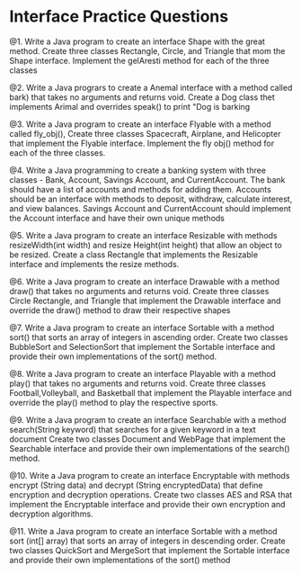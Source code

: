 


#                                   Interface Practice Questions

@1. Write a Java program to create an interface Shape with the great method. Create three classes Rectangle, Circle, and Triangle that mom the Shape interface. Implement the gelAresti method for each of the three classes


@2. Write a Java progrars to create a Anemal interface with a method called bark) that takes no arguments and returns void. Create a Dog class thet implements Arimal and overrides speak() to print "Dog is barking


@3. Write a Java program to create an interface Flyable with a method called fly_obj(), Create three classes Spacecraft, Airplane, and Helicopter that implement the Flyable interface. Implement the fly obj() method for each of the three classes.



@4. Write a Java programming to create a banking system with three classes - Bank, Account, Savings Account, and CurrentAccount. The bank should have a list of accounts and methods for adding them. Accounts should be an interface with methods to deposit, withdraw, calculate interest, and view balances. Savings Account and CurrentAccount should implement the Account interface and have their own unique methods

@5. Write a Java program to create an interface Resizable with methods resizeWidth(int width) and resize Height(int height) that allow an object to be resized. Create a class Rectangle that implements the Resizable interface and implements the resize methods.


@6. Write a Java program to create an interface Drawable with a method draw() that takes no arguments and returns void. Create three classes Circle Rectangle, and Triangle that implement the Drawable interface and override the draw() method to draw their respective shapes


@7. Write a Java program to create an interface Sortable with a method sort() that sorts an array of integers in ascending order. Create two classes BubbleSort and SelectionSort that implement the Sortable interface and provide their own implementations of the sort() method.



@8. Write a Java program to create an interface Playable with a method play() that takes no arguments and returns void. Create three classes Football,Volleyball, and Basketball that implement the Playable interface and override the play() method to play the respective sports.


@9. Write a Java program to create an interface Searchable with a method search(String keyword) that searches for a given keyword in a text document Create two classes Document and WebPage that implement the Searchable interface and provide their own implementations of the search() method.


@10. Write a Java program to create an interface Encryptable with methods encrypt (String data) and decrypt (String encryptedData) that define encryption and decryption operations. Create two classes AES and RSA that implement the Encryptable interface and provide their own encryption and decryption algorithms.


@11. Write a Java program to create an interface Sortable with a method sort (int[] array) that sorts an array of integers in descending order. Create two classes QuickSort and MergeSort that implement the Sortable interface and provide their own implementations of the sort() method
